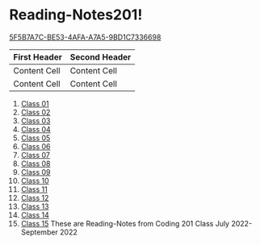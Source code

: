 # Reading-Notes201!
[5F5B7A7C-BE53-4AFA-A7A5-9BD1C7336698](https://user-images.githubusercontent.com/88021419/178576577-6588e4bf-a3b9-4f1a-b521-5ede70f1d7f4.jpeg)



| First Header  | Second Header |
| ------------- | ------------- |
| Content Cell  | Content Cell  |
| Content Cell  | Content Cell  |

1. [Class 01](https://github.com/SophiaG20/Reading-Notes201/blob/d0e94e3208eed6a783d3d382681f195e5e44681d/Class%2001)
2. [Class 02](https://github.com/SophiaG20/Reading-Notes201/blob/d0e94e3208eed6a783d3d382681f195e5e44681d/Class%2002)
3. [Class 03](https://github.com/SophiaG20/Reading-Notes201/blob/93920855f82744512e0aa74d1c62a4bf3545b528/Class%2003)
4. [Class 04](https://github.com/SophiaG20/Reading-Notes201/blob/93920855f82744512e0aa74d1c62a4bf3545b528/Class%2004)
5. [Class 05](https://github.com/SophiaG20/Reading-Notes201/blob/93920855f82744512e0aa74d1c62a4bf3545b528/Class%2005)
6. [Class 06](https://github.com/SophiaG20/Reading-Notes201/blob/93920855f82744512e0aa74d1c62a4bf3545b528/Class%2006)
7. [Class 07](https://github.com/SophiaG20/Reading-Notes201/blob/93920855f82744512e0aa74d1c62a4bf3545b528/Class%2007)
8. [Class 08](https://github.com/SophiaG20/Reading-Notes201/blob/93920855f82744512e0aa74d1c62a4bf3545b528/Class%2008)
9. [Class 09](https://github.com/SophiaG20/Reading-Notes201/blob/93920855f82744512e0aa74d1c62a4bf3545b528/Class%2009)
10. [Class 10](https://github.com/SophiaG20/Reading-Notes201/blob/93920855f82744512e0aa74d1c62a4bf3545b528/Class%2010)
11. [Class 11](https://github.com/SophiaG20/Reading-Notes201/blob/93920855f82744512e0aa74d1c62a4bf3545b528/Class%2011)
12. [Class 12](https://github.com/SophiaG20/Reading-Notes201/blob/93920855f82744512e0aa74d1c62a4bf3545b528/Class%2012)
13. [Class 13](https://github.com/SophiaG20/Reading-Notes201/blob/93920855f82744512e0aa74d1c62a4bf3545b528/Class%2013)
14. [Class 14](https://github.com/SophiaG20/Reading-Notes201/blob/93920855f82744512e0aa74d1c62a4bf3545b528/Class%2014)
15. [Class 15](https://github.com/SophiaG20/Reading-Notes201/blob/93920855f82744512e0aa74d1c62a4bf3545b528/Class%2015)
These are Reading-Notes from Coding 201 Class July 2022-September 2022


